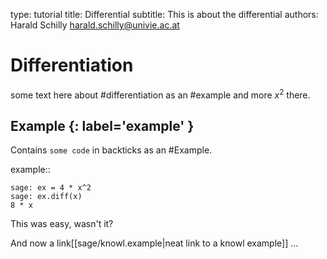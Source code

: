 type: tutorial
title: Differential
subtitle: This is about the differential
authors:
    Harald Schilly <harald.schilly@univie.ac.at>

# Differentiation

some text here about #differentiation as an #example
and more $x^2$ there.

## Example {: label='example' }

Contains `some code` in backticks as an #Example.

example::

    sage: ex = 4 * x^2
    sage: ex.diff(x)
    8 * x
    
This was easy, wasn't it?

And now a link[[sage/knowl.example|neat link to a knowl example]] ... 